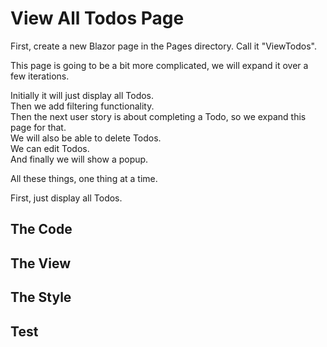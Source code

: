 # View All Todos Page

First, create a new Blazor page in the Pages directory. Call it "ViewTodos".

This page is going to be a bit more complicated, we will expand it over a few iterations.

Initially it will just display all Todos.\
Then we add filtering functionality.\
Then the next user story is about completing a Todo, so we expand this page for that.\
We will also be able to delete Todos.\
We can edit Todos.\
And finally we will show a popup.

All these things, one thing at a time.


First, just display all Todos.

## The Code



## The View


## The Style

## Test